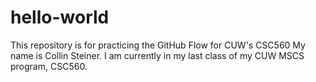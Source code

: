 # hello-world
This repository is for practicing the GitHub Flow for CUW's CSC560
My name is Collin Steiner. I am currently in my last class of my CUW MSCS program, CSC560.
